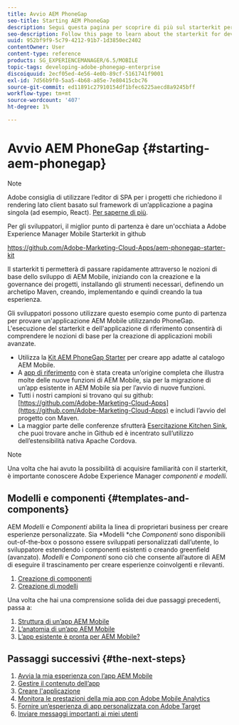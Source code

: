 ```yaml
---
title: Avvio AEM PhoneGap
seo-title: Starting AEM PhoneGap
description: Segui questa pagina per scoprire di più sul starterkit per sviluppatori.
seo-description: Follow this page to learn about the starterkit for developers.
uuid: 952bf9f9-5c79-4212-91b7-1d3850ec2402
contentOwner: User
content-type: reference
products: SG_EXPERIENCEMANAGER/6.5/MOBILE
topic-tags: developing-adobe-phonegap-enterprise
discoiquuid: 2ecf05ed-4e56-4e0b-89cf-5161741f9001
exl-id: 7d56b9f0-5aa5-4b68-a85e-7e80415cbc76
source-git-commit: ed11891c27910154df1bfec6225aecd8a9245bff
workflow-type: tm+mt
source-wordcount: '407'
ht-degree: 1%

---
```


# Avvio AEM PhoneGap {#starting-aem-phonegap}

>[!NOTE]
>
>Adobe consiglia di utilizzare l’editor di SPA per i progetti che richiedono il rendering lato client basato sul framework di un’applicazione a pagina singola (ad esempio, React). [Per saperne di più](/help/sites-developing/spa-overview.md).

Per gli sviluppatori, il miglior punto di partenza è dare un&#39;occhiata a Adobe Experience Manager Mobile Starterkit in github

https://github.com/Adobe-Marketing-Cloud-Apps/aem-phonegap-starter-kit

Il starterkit ti permetterà di passare rapidamente attraverso le nozioni di base dello sviluppo di AEM Mobile, iniziando con la creazione e la governance dei progetti, installando gli strumenti necessari, definendo un archetipo Maven, creando, implementando e quindi creando la tua esperienza.

Gli sviluppatori possono utilizzare questo esempio come punto di partenza per provare un&#39;applicazione AEM Mobile utilizzando PhoneGap. L&#39;esecuzione del starterkit e dell&#39;applicazione di riferimento consentirà di comprendere le nozioni di base per la creazione di applicazioni mobili avanzate.

* Utilizza la [Kit AEM PhoneGap Starter](https://github.com/Adobe-Marketing-Cloud-Apps/aem-phonegap-starter-kit) per creare app adatte al catalogo AEM Mobile.
* A [app di riferimento](https://github.com/Adobe-Marketing-Cloud-Apps/aem-mobile-hybrid-reference) con è stata creata un’origine completa che illustra molte delle nuove funzioni di AEM Mobile, sia per la migrazione di un’app esistente in AEM Mobile sia per l’avvio di nuove funzioni.
* Tutti i nostri campioni si trovano qui su github: [https://github.com/Adobe-Marketing-Cloud-Apps](https://github.com/Adobe-Marketing-Cloud-Apps) e includi l’avvio del progetto con Maven.
* La maggior parte delle conferenze sfrutterà [Esercitazione Kitchen Sink](https://github.com/blefebvre/aem-phonegap-kitchen-sink), che puoi trovare anche in Github ed è incentrato sull’utilizzo dell’estensibilità nativa Apache Cordova.

>[!NOTE]
>
>Una volta che hai avuto la possibilità di acquisire familiarità con il starterkit, è importante conoscere Adobe Experience Manager *componenti e modelli.*

## Modelli e componenti {#templates-and-components}

AEM *Modelli* e *Componenti* abilita la linea di proprietari business per creare esperienze personalizzate. Sia *Modelli *che *Componenti* sono disponibili out-of-the-box o possono essere sviluppati personalizzati dall’utente, lo sviluppatore estendendo i componenti esistenti o creando greenfield (avanzato). *Modelli* e *Componenti* sono ciò che consente all’autore di AEM di eseguire il trascinamento per creare esperienze coinvolgenti e rilevanti.

1. [Creazione di componenti](/help/sites-developing/components.md)
1. [Creazione di modelli](/help/sites-developing/templates.md)

Una volta che hai una comprensione solida dei due passaggi precedenti, passa a:

1. [Struttura di un’app AEM Mobile](/help/mobile/phonegap-structure-an-app.md)
1. [L’anatomia di un’app AEM Mobile](/help/mobile/phonegap-apps-arch.md)
1. [L’app esistente è pronta per AEM Mobile?](/help/mobile/phonegap-adding-content-to-imported-app.md)

## Passaggi successivi {#the-next-steps}

1. [Avvia la mia esperienza con l’app AEM Mobile](/help/mobile/starting-aem-phonegap-app.md)
1. [Gestire il contenuto dell’app](/help/mobile/phonegap-manage-app-content.md)
1. [Creare l&#39;applicazione](/help/mobile/building-app-mobile-phonegap.md)
1. [Monitora le prestazioni della mia app con Adobe Mobile Analytics](/help/mobile/phonegap-intro-to-app-analytics.md)
1. [Fornire un’esperienza di app personalizzata con Adobe Target](/help/mobile/phonegap-aem-mobile-content-personalization.md)
1. [Inviare messaggi importanti ai miei utenti](/help/mobile/phonegap-push-notifications.md)
